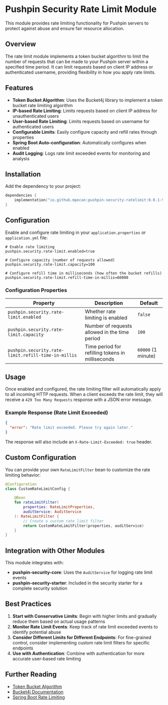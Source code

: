 # Pushpin Security Rate Limit Module

This module provides rate limiting functionality for Pushpin servers to protect against abuse and ensure fair resource allocation.

## Overview

The rate limit module implements a token bucket algorithm to limit the number of requests that can be made to your Pushpin server within a specified time period. It can limit requests based on client IP address or authenticated username, providing flexibility in how you apply rate limits.

## Features

- **Token Bucket Algorithm**: Uses the Bucket4j library to implement a token bucket rate limiting algorithm
- **IP-based Rate Limiting**: Limits requests based on client IP address for unauthenticated users
- **User-based Rate Limiting**: Limits requests based on username for authenticated users
- **Configurable Limits**: Easily configure capacity and refill rates through properties
- **Spring Boot Auto-configuration**: Automatically configures when enabled
- **Audit Logging**: Logs rate limit exceeded events for monitoring and analysis

## Installation

Add the dependency to your project:

```kotlin
dependencies {
    implementation("io.github.mpecan:pushpin-security-ratelimit:0.0.1-SNAPSHOT")
}
```

## Configuration

Enable and configure rate limiting in your `application.properties` or `application.yml` file:

```properties
# Enable rate limiting
pushpin.security.rate-limit.enabled=true

# Configure capacity (number of requests allowed)
pushpin.security.rate-limit.capacity=100

# Configure refill time in milliseconds (how often the bucket refills)
pushpin.security.rate-limit.refill-time-in-millis=60000
```

### Configuration Properties

| Property | Description | Default |
|----------|-------------|---------|
| `pushpin.security.rate-limit.enabled` | Whether rate limiting is enabled | `false` |
| `pushpin.security.rate-limit.capacity` | Number of requests allowed in the time period | `100` |
| `pushpin.security.rate-limit.refill-time-in-millis` | Time period for refilling tokens in milliseconds | `60000` (1 minute) |

## Usage

Once enabled and configured, the rate limiting filter will automatically apply to all incoming HTTP requests. When a client exceeds the rate limit, they will receive a `429 Too Many Requests` response with a JSON error message.

### Example Response (Rate Limit Exceeded)

```json
{
  "error": "Rate limit exceeded. Please try again later."
}
```

The response will also include an `X-Rate-Limit-Exceeded: true` header.

## Custom Configuration

You can provide your own `RateLimitFilter` bean to customize the rate limiting behavior:

```kotlin
@Configuration
class CustomRateLimitConfig {

    @Bean
    fun rateLimitFilter(
        properties: RateLimitProperties,
        auditService: AuditService
    ): RateLimitFilter {
        // Create a custom rate limit filter
        return CustomRateLimitFilter(properties, auditService)
    }
}
```

## Integration with Other Modules

This module integrates with:

- **pushpin-security-core**: Uses the `AuditService` for logging rate limit events
- **pushpin-security-starter**: Included in the security starter for a complete security solution

## Best Practices

1. **Start with Conservative Limits**: Begin with higher limits and gradually reduce them based on actual usage patterns
2. **Monitor Rate Limit Events**: Keep track of rate limit exceeded events to identify potential abuse
3. **Consider Different Limits for Different Endpoints**: For fine-grained control, consider implementing custom rate limit filters for specific endpoints
4. **Use with Authentication**: Combine with authentication for more accurate user-based rate limiting

## Further Reading

- [Token Bucket Algorithm](https://en.wikipedia.org/wiki/Token_bucket)
- [Bucket4j Documentation](https://github.com/vladimir-bukhtoyarov/bucket4j)
- [Spring Boot Rate Limiting](https://www.baeldung.com/spring-bucket4j)
